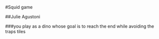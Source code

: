 #Squid game

##Julie Agustoni

###you play as a dino whose goal is to reach the end while avoiding the traps tiles